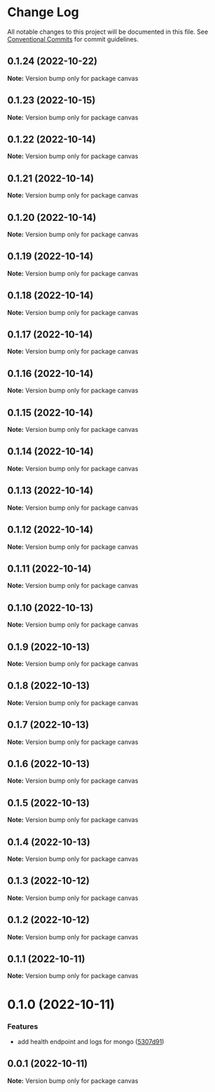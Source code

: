 # Change Log

All notable changes to this project will be documented in this file.
See [Conventional Commits](https://conventionalcommits.org) for commit guidelines.

## 0.1.24 (2022-10-22)

**Note:** Version bump only for package canvas





## 0.1.23 (2022-10-15)

**Note:** Version bump only for package canvas





## 0.1.22 (2022-10-14)

**Note:** Version bump only for package canvas





## 0.1.21 (2022-10-14)

**Note:** Version bump only for package canvas





## 0.1.20 (2022-10-14)

**Note:** Version bump only for package canvas





## 0.1.19 (2022-10-14)

**Note:** Version bump only for package canvas





## 0.1.18 (2022-10-14)

**Note:** Version bump only for package canvas





## 0.1.17 (2022-10-14)

**Note:** Version bump only for package canvas





## 0.1.16 (2022-10-14)

**Note:** Version bump only for package canvas





## 0.1.15 (2022-10-14)

**Note:** Version bump only for package canvas





## 0.1.14 (2022-10-14)

**Note:** Version bump only for package canvas





## 0.1.13 (2022-10-14)

**Note:** Version bump only for package canvas





## 0.1.12 (2022-10-14)

**Note:** Version bump only for package canvas





## 0.1.11 (2022-10-14)

**Note:** Version bump only for package canvas





## 0.1.10 (2022-10-13)

**Note:** Version bump only for package canvas





## 0.1.9 (2022-10-13)

**Note:** Version bump only for package canvas





## 0.1.8 (2022-10-13)

**Note:** Version bump only for package canvas





## 0.1.7 (2022-10-13)

**Note:** Version bump only for package canvas





## 0.1.6 (2022-10-13)

**Note:** Version bump only for package canvas





## 0.1.5 (2022-10-13)

**Note:** Version bump only for package canvas





## 0.1.4 (2022-10-13)

**Note:** Version bump only for package canvas





## 0.1.3 (2022-10-12)

**Note:** Version bump only for package canvas





## 0.1.2 (2022-10-12)

**Note:** Version bump only for package canvas





## 0.1.1 (2022-10-11)

**Note:** Version bump only for package canvas





# 0.1.0 (2022-10-11)


### Features

* add health endpoint and logs for mongo ([5307d91](https://github.com/rondymesquita/master-canvas/commit/5307d91c85b5ef6cc5aad7ec5752593dfa154591))





## 0.0.1 (2022-10-11)

**Note:** Version bump only for package canvas
